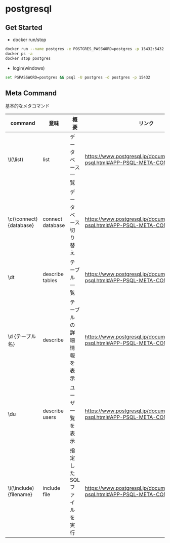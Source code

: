 # postgresql

## Get Started

- docker run/stop

```sh
docker run --name postgres -e POSTGRES_PASSWORD=postgres -p 15432:5432 -d postgres
docker ps -a
docker stop postgres
```

- login(windows)

```sh
set PGPASSWORD=postgres && psql -U postgres -d postgres -p 15432
```

## Meta Command

基本的なメタコマンド

| command | 意味 | 概要 | リンク |
| -- | -- | -- | -- |
| \l(\list) | list | データベース一覧 | <https://www.postgresql.jp/document/16/html/app-psql.html#APP-PSQL-META-COMMAND-LIST> |
| \c(\connect) {database} | connect database | データベース切り替え | <https://www.postgresql.jp/document/16/html/app-psql.html#APP-PSQL-META-COMMAND-C-LC> |
| \dt | describe tables | テーブル一覧 | <https://www.postgresql.jp/document/16/html/app-psql.html#APP-PSQL-META-COMMAND-D> |
| \d {テーブル名} | describe | テーブルの詳細情報を表示 | <https://www.postgresql.jp/document/16/html/app-psql.html#APP-PSQL-META-COMMAND-D> |
| \du | describe users | ユーザ一覧を表示 | <https://www.postgresql.jp/document/16/html/app-psql.html#APP-PSQL-META-COMMAND-DU> |
| \i(\include) {filename} | include file | 指定したSQLファイルを実行 | <https://www.postgresql.jp/document/16/html/app-psql.html#APP-PSQL-META-COMMAND-C-LC> |
